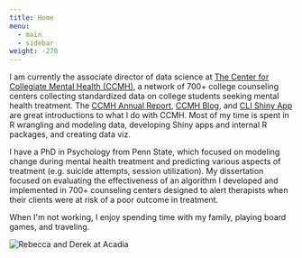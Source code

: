 ```yaml
---
title: Home
menu:
  - main
  - sidebar
weight: -270
---
```


I am currently the associate director of data science at [The Center for Collegiate Mental Health (CCMH)](http://ccmh.psu.edu), a network of 700+ college counseling centers collecting standardized data on college students seeking mental health treatment. The [CCMH Annual Report](https://ccmh.psu.edu/assets/docs/2021-CCMH-Annual-Report.pdf), [CCMH Blog](https://ccmh.psu.edu/blog), and [CLI Shiny App](https://ccmh.shinyapps.io/CLI-app/) are great introductions to what I do with CCMH. Most of my time is spent in R wrangling and modeling data, developing Shiny apps and internal R packages, and creating data viz. 

I have a PhD in Psychology from Penn State, which focused on modeling change during mental health treatment and predicting various aspects of treatment (e.g. suicide attempts, session utilization). My dissertation focused on evaluating the effectiveness of an algorithm I developed and implemented in 700+ counseling centers designed to alert therapists when their clients were at risk of a poor outcome in treatment.  

When I'm not working, I enjoy spending time with my family, playing board games, and traveling.  

![Rebecca and Derek at Acadia](/./_index_files/acadia2.png)  

 
